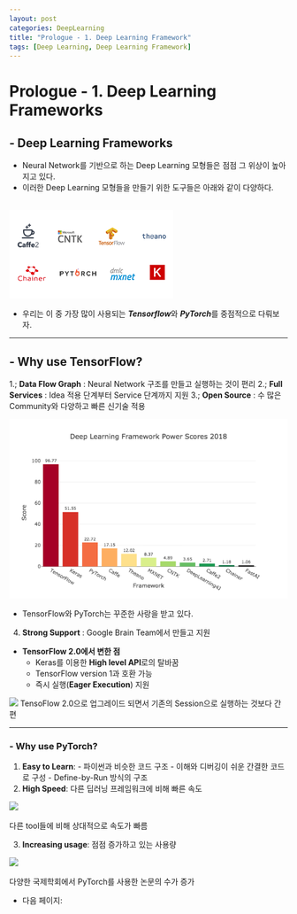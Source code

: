 ```yaml
---
layout: post
categories: DeepLearning
title: "Prologue - 1. Deep Learning Framework"
tags: [Deep Learning, Deep Learning Framework]
---
```


# Prologue - 1. Deep Learning Frameworks

## - Deep Learning Frameworks

- Neural Network를 기반으로 하는 Deep Learning 모형들은 점점 그 위상이 높아지고 있다.
- 이러한 Deep Learning 모형들을 만들기 위한 도구들은 아래와 같이 다양하다.
<br>
<img src="https://github.com/dudrnjs1391/dudrnjs1391.github.io/blob/master/_posts/img/prologue-1-0.png?raw=true" title="1-0">

* 우리는 이 중 가장 많이 사용되는 ***Tensorflow***와 ***PyTorch***를 중점적으로 다뤄보자.

---

## - Why use TensorFlow?

1.\; **Data Flow Graph** : Neural Network 구조를 만들고 실행하는 것이 편리 
2.\; **Full Services** : Idea 적용 단계부터 Service 단계까지 지원
3.\; **Open Source** : 수 많은 Community와 다양하고 빠른 신기술 적용

![](https://github.com/dudrnjs1391/dudrnjs1391.github.io/blob/master/_posts/img/prologue-1-1.png?raw=true)

* TensorFlow와 PyTorch는 꾸준한 사랑을 받고 있다.

4. **Strong Support** : Google Brain Team에서 만들고 지원
- **TensorFlow 2.0에서 변한 점**
    - Keras를 이용한 **High level API**로의 탈바꿈
    - TensorFlow version 1과 호환 가능
    - 즉시 실행(**Eager Execution**) 지원
    
![](https://github.com/dudrnjs1391/dudrnjs1391.github.io/tree/master/_posts/Prologue%201%20Deep%20Learning%20Frameworks/prologue-1-2.png) TensoFlow 2.0으로 업그레이드 되면서 기존의 Session으로 실행하는 것보다 간편

---

### -  Why use PyTorch?

1. **Easy to Learn**: - 파이썬과 비슷한 코드 구조
                        - 이해와 디버깅이 쉬운 간결한 코드로 구성
                        - Define-by-Run 방식의 구조
2. **High Speed**: 다른 딥러닝 프레임워크에 비해 빠른 속도

![](https://github.com/dudrnjs1391/dudrnjs1391.github.io/tree/master/_posts/Prologue%201%20Deep%20Learning%20Frameworks/prologue-1-3.png)

다른 tool들에 비해 상대적으로 속도가 빠름

3. **Increasing usage**: 점점 증가하고 있는 사용량

![](https://github.com/dudrnjs1391/dudrnjs1391.github.io/tree/master/_posts/Prologue%201%20Deep%20Learning%20Frameworks/prologue-1-4.png)

다양한 국제학회에서 PyTorch를 사용한 논문의 수가 증가

- 다음 페이지: